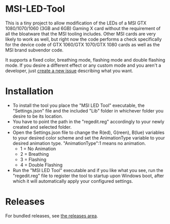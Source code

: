 # MSI-LED-Tool
This is a tiny project to allow modification of the LEDs of a MSI GTX 1080/1070/1060 (3GB and 6GB) Gaming X card without the requirement of all the bloatware that the MSI tooling includes. Other MSI cards are very likely to work as well, but right now the code performs a check specifically for the device code of GTX 1060/GTX 1070/GTX 1080 cards as well as the MSI brand subvendor code.

It supports a fixed color, breathing mode, flashing mode and double flashing mode. If you desire a different effect or any custom mode and you aren't a developer, just [create a new issue](https://github.com/Vipeax/MSI-LED-Tool/issues/new) describing what you want.

# Installation
* To install the tool you place the "MSI LED Tool" executable, the "Settings.json" file and the included "Lib" folder in whichever folder you desire to be its location.
* You have to point the path in the "regedit.reg" accordingly to your newly created and selected folder.
* Open the Settings.json file to change the R(ed), G(reen), B(lue) variables to your desired color scheme and set the AnimationType variable to your desired animation type. "AnimationType":1 means no animation.
	* 1 = No Animation
	* 2 = Breathing
	* 3 = Flashing
	* 4 = Double Flashing
* Run the "MSI LED Tool" executable and if you like what you see, run the "regedit.reg" file to register the tool to startup upon Windows boot, after which it will automatically apply your configured settings.

# Releases
For bundled releases, see [the releases area](https://github.com/Vipeax/MSI-LED-Tool/releases).